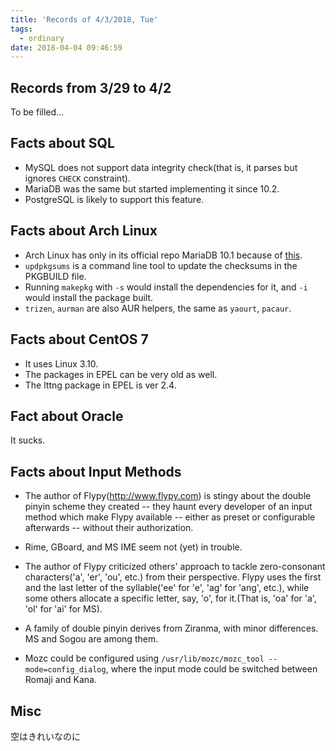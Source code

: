 ```yaml
---
title: 'Records of 4/3/2018, Tue'
tags:
  - ordinary
date: 2018-04-04 09:46:59
---
```



## Records from 3/29 to 4/2

To be filled...

## Facts about SQL

* MySQL does not support data integrity check(that is, it parses but ignores `CHECK` constraint). 
* MariaDB was the same but started implementing it since 10.2.
* PostgreSQL is likely to support this feature.

## Facts about Arch Linux

* Arch Linux has only in its official repo MariaDB 10.1 because of [this](https://lists.archlinux.org/pipermail/arch-general/2017-September/044255.html).
* `updpkgsums` is a command line tool to update the checksums in the PKGBUILD file.
* Running `makepkg` with `-s` would install the dependencies for it, and `-i` would install the package built.
* `trizen`, `aurman` are also AUR helpers, the same as `yaourt`, `pacaur`.

## Facts about CentOS 7

* It uses Linux 3.10.
* The packages in EPEL can be very old as well.
* The lttng package in EPEL is ver 2.4.

## Fact about Oracle

It sucks.

## Facts about Input Methods

* The author of Flypy(http://www.flypy.com) is stingy about the double pinyin scheme they created -- they haunt every developer of an input method which make Flypy available -- either as preset or configurable afterwards -- without their authorization.

* Rime, GBoard, and MS IME seem not (yet) in trouble.

* The author of Flypy criticized others' approach to tackle zero-consonant characters('a', 'er', 'ou', etc.) from their perspective. Flypy uses the first and the last letter of the syllable('ee' for 'e', 'ag' for 'ang', etc.), while some others allocate a specific letter, say, 'o', for it.(That is, 'oa' for 'a', 'ol' for 'ai' for MS).

* A family of double pinyin derives from Ziranma, with minor differences. MS and Sogou are among them.

* Mozc could be configured using `/usr/lib/mozc/mozc_tool --mode=config_dialog`, where the input mode could be switched between Romaji and Kana.

## Misc

空はきれいなのに